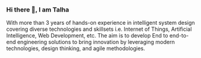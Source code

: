 ### Hi there 👋, I am Talha

With more than 3 years of hands-on experience in intelligent system design covering diverse technologies and skillsets i.e. Internet of Things, Artificial Intelligence, Web Development, etc. The aim is to develop End to end-to-end engineering solutions to bring innovation by leveraging modern technologies, design thinking, and agile methodologies. 

